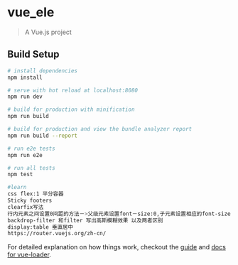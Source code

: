 # vue_ele

> A Vue.js project

## Build Setup

``` bash
# install dependencies
npm install

# serve with hot reload at localhost:8080
npm run dev

# build for production with minification
npm run build

# build for production and view the bundle analyzer report
npm run build --report

# run e2e tests
npm run e2e

# run all tests
npm test

#learn
css flex:1 平分容器
Sticky footers
clearfix写法
行内元素之间设置0间距的方法－>父级元素设置font－size:0,子元素设置相应的font-size
backdrop-filter 和filter 写出高斯模糊效果 以及两者区别
display:table 垂直居中
https://router.vuejs.org/zh-cn/
```

For detailed explanation on how things work, checkout the [guide](http://vuejs-templates.github.io/webpack/) and [docs for vue-loader](http://vuejs.github.io/vue-loader).

